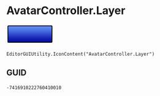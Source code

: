 # AvatarController.Layer
![](/img/AvatarController.Layer.png)

``` CSharp
EditorGUIUtility.IconContent("AvatarController.Layer")
```
## GUID
```
-7416910222760410010
```
